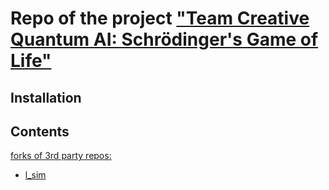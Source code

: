 # Repo of the project ["Team Creative Quantum AI: Schrödinger's Game of Life"](https://devpost.com/software/creative-quantum-ai)

## Installation

## Contents

[forks of 3rd party repos:]()
- [l_sim](https://github.com/hypoid/l_sim)